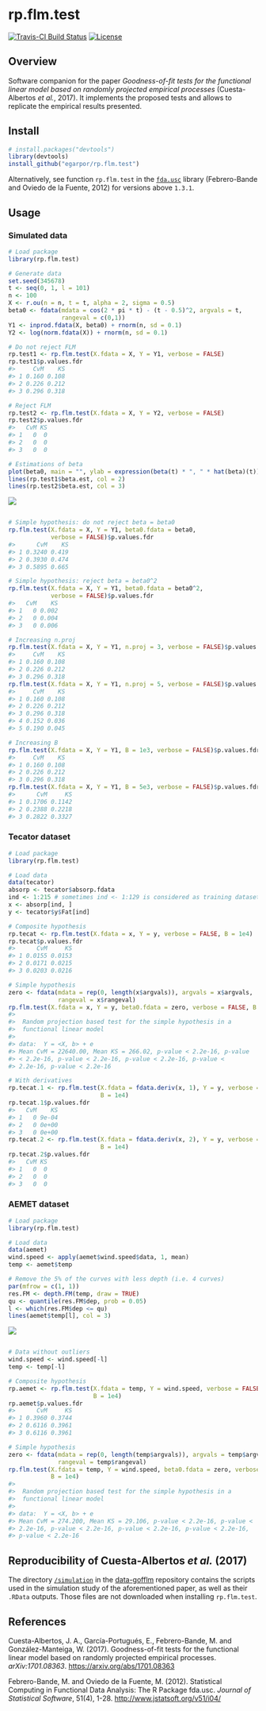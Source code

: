 <!-- README.md is generated from README.Rmd. Please edit that file -->
rp.flm.test
===========

[![Travis-CI Build Status](https://travis-ci.org/egarpor/rp.flm.test.svg?branch=master)](https://travis-ci.org/egarpor/rp.flm.test) [![License](https://img.shields.io/badge/license-GPL%20v3-blue.svg)](https://www.gnu.org/licenses/gpl-3.0)

Overview
--------

Software companion for the paper *Goodness-of-fit tests for the functional linear model based on randomly projected empirical processes* (Cuesta-Albertos *et al.*, 2017). It implements the proposed tests and allows to replicate the empirical results presented.

Install
-------

``` r
# install.packages("devtools")
library(devtools)
install_github("egarpor/rp.flm.test")
```

Alternatively, see function `rp.flm.test` in the [`fda.usc`](http://cran.r-project.org/web/packages/fda.usc/) library (Febrero-Bande and Oviedo de la Fuente, 2012) for versions above `1.3.1`.

Usage
-----

### Simulated data

``` r
# Load package
library(rp.flm.test)

# Generate data
set.seed(345678)
t <- seq(0, 1, l = 101)
n <- 100
X <- r.ou(n = n, t = t, alpha = 2, sigma = 0.5)
beta0 <- fdata(mdata = cos(2 * pi * t) - (t - 0.5)^2, argvals = t,
               rangeval = c(0,1))
Y1 <- inprod.fdata(X, beta0) + rnorm(n, sd = 0.1)
Y2 <- log(norm.fdata(X)) + rnorm(n, sd = 0.1)

# Do not reject FLM
rp.test1 <- rp.flm.test(X.fdata = X, Y = Y1, verbose = FALSE)
rp.test1$p.values.fdr
#>     CvM    KS
#> 1 0.160 0.108
#> 2 0.226 0.212
#> 3 0.296 0.318

# Reject FLM
rp.test2 <- rp.flm.test(X.fdata = X, Y = Y2, verbose = FALSE)
rp.test2$p.values.fdr
#>   CvM KS
#> 1   0  0
#> 2   0  0
#> 3   0  0

# Estimations of beta
plot(beta0, main = "", ylab = expression(beta(t) * ", " * hat(beta)(t)))
lines(rp.test1$beta.est, col = 2)
lines(rp.test2$beta.est, col = 3)
```

<img src="README/README-simulated-1.png" style="display: block; margin: auto;" />

``` r

# Simple hypothesis: do not reject beta = beta0
rp.flm.test(X.fdata = X, Y = Y1, beta0.fdata = beta0, 
            verbose = FALSE)$p.values.fdr
#>      CvM    KS
#> 1 0.3240 0.419
#> 2 0.3930 0.474
#> 3 0.5895 0.665

# Simple hypothesis: reject beta = beta0^2
rp.flm.test(X.fdata = X, Y = Y1, beta0.fdata = beta0^2, 
            verbose = FALSE)$p.values.fdr
#>   CvM    KS
#> 1   0 0.002
#> 2   0 0.004
#> 3   0 0.006

# Increasing n.proj
rp.flm.test(X.fdata = X, Y = Y1, n.proj = 3, verbose = FALSE)$p.values.fdr
#>     CvM    KS
#> 1 0.160 0.108
#> 2 0.226 0.212
#> 3 0.296 0.318
rp.flm.test(X.fdata = X, Y = Y1, n.proj = 5, verbose = FALSE)$p.values.fdr
#>     CvM    KS
#> 1 0.160 0.108
#> 2 0.226 0.212
#> 3 0.296 0.318
#> 4 0.152 0.036
#> 5 0.190 0.045

# Increasing B
rp.flm.test(X.fdata = X, Y = Y1, B = 1e3, verbose = FALSE)$p.values.fdr
#>     CvM    KS
#> 1 0.160 0.108
#> 2 0.226 0.212
#> 3 0.296 0.318
rp.flm.test(X.fdata = X, Y = Y1, B = 5e3, verbose = FALSE)$p.values.fdr
#>      CvM     KS
#> 1 0.1706 0.1142
#> 2 0.2388 0.2218
#> 3 0.2822 0.3327
```

### Tecator dataset

``` r
# Load package
library(rp.flm.test)

# Load data
data(tecator)
absorp <- tecator$absorp.fdata
ind <- 1:215 # sometimes ind <- 1:129 is considered as training dataset
x <- absorp[ind, ]
y <- tecator$y$Fat[ind]

# Composite hypothesis
rp.tecat <- rp.flm.test(X.fdata = x, Y = y, verbose = FALSE, B = 1e4)
rp.tecat$p.values.fdr
#>      CvM     KS
#> 1 0.0155 0.0153
#> 2 0.0171 0.0215
#> 3 0.0203 0.0216

# Simple hypothesis
zero <- fdata(mdata = rep(0, length(x$argvals)), argvals = x$argvals,
              rangeval = x$rangeval)
rp.flm.test(X.fdata = x, Y = y, beta0.fdata = zero, verbose = FALSE, B = 1e4)
#> 
#>  Random projection based test for the simple hypothesis in a
#>  functional linear model
#> 
#> data:  Y = <X, b> + e
#> Mean CvM = 22640.00, Mean KS = 266.02, p-value < 2.2e-16, p-value
#> < 2.2e-16, p-value < 2.2e-16, p-value < 2.2e-16, p-value <
#> 2.2e-16, p-value < 2.2e-16

# With derivatives
rp.tecat.1 <- rp.flm.test(X.fdata = fdata.deriv(x, 1), Y = y, verbose = FALSE,
                          B = 1e4)
rp.tecat.1$p.values.fdr
#>   CvM    KS
#> 1   0 9e-04
#> 2   0 0e+00
#> 3   0 0e+00
rp.tecat.2 <- rp.flm.test(X.fdata = fdata.deriv(x, 2), Y = y, verbose = FALSE,
                          B = 1e4)
rp.tecat.2$p.values.fdr
#>   CvM KS
#> 1   0  0
#> 2   0  0
#> 3   0  0
```

### AEMET dataset

``` r
# Load package
library(rp.flm.test)

# Load data
data(aemet)
wind.speed <- apply(aemet$wind.speed$data, 1, mean)
temp <- aemet$temp

# Remove the 5% of the curves with less depth (i.e. 4 curves)
par(mfrow = c(1, 1))
res.FM <- depth.FM(temp, draw = TRUE)
qu <- quantile(res.FM$dep, prob = 0.05)
l <- which(res.FM$dep <= qu)
lines(aemet$temp[l], col = 3)
```

<img src="README/README-aemet-1.png" style="display: block; margin: auto;" />

``` r

# Data without outliers
wind.speed <- wind.speed[-l]
temp <- temp[-l]

# Composite hypothesis
rp.aemet <- rp.flm.test(X.fdata = temp, Y = wind.speed, verbose = FALSE, 
                        B = 1e4)
rp.aemet$p.values.fdr
#>      CvM     KS
#> 1 0.3960 0.3744
#> 2 0.6116 0.3961
#> 3 0.6116 0.3961

# Simple hypothesis
zero <- fdata(mdata = rep(0, length(temp$argvals)), argvals = temp$argvals,
              rangeval = temp$rangeval)
rp.flm.test(X.fdata = temp, Y = wind.speed, beta0.fdata = zero, verbose = FALSE,
            B = 1e4)
#> 
#>  Random projection based test for the simple hypothesis in a
#>  functional linear model
#> 
#> data:  Y = <X, b> + e
#> Mean CvM = 274.200, Mean KS = 29.106, p-value < 2.2e-16, p-value <
#> 2.2e-16, p-value < 2.2e-16, p-value < 2.2e-16, p-value < 2.2e-16,
#> p-value < 2.2e-16
```

Reproducibility of Cuesta-Albertos *et al.* (2017)
--------------------------------------------------

The directory [`/simulation`](https://github.com/egarpor/data-gofflm/tree/master/simulation) in the [data-gofflm](https://github.com/egarpor/data-gofflm) repository contains the scripts used in the simulation study of the aforementioned paper, as well as their `.RData` outputs. Those files are not downloaded when installing `rp.flm.test`.

References
----------

Cuesta-Albertos, J. A., García-Portugués, E., Febrero-Bande, M. and González-Manteiga, W. (2017). Goodness-of-fit tests for the functional linear model based on randomly projected empirical processes. *arXiv:1701.08363*. <https://arxiv.org/abs/1701.08363>

Febrero-Bande, M. and Oviedo de la Fuente, M. (2012). Statistical Computing in Functional Data Analysis: The R Package fda.usc. *Journal of Statistical Software*, 51(4), 1-28. <http://www.jstatsoft.org/v51/i04/>
